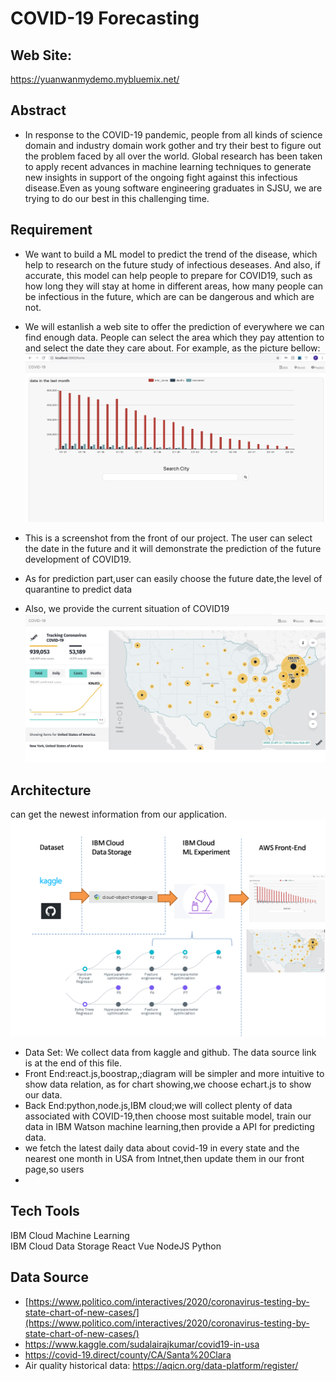 # COVID-19 Forecasting
## Web Site:
https://yuanwanmydemo.mybluemix.net/

## Abstract
-	In response to the COVID-19 pandemic, people from all kinds of science domain and industry domain work gother and try their best to figure out the problem faced by all over the world. Global research has been taken to apply recent advances in machine learning techniques to generate new insights in support of the ongoing fight against this infectious disease.Even as young software engineering graduates in SJSU, we are trying to do our best in this challenging time. 

## Requirement
-	 We want to build a ML model to predict the trend of the disease, which help to research on the future study of infectious deseases. And also, if accurate, this model can help people to prepare for COVID19, such as how long they will stay at home in different areas, how many people can be infectious in the future, which are can be dangerous and which are not. 
-	We will estanlish a web site to offer the prediction of everywhere we can find enough data. People can select the area which they pay attention to and select the date they care about. For example, as the picture bellow:
![Image text](https://github.com/SJSUSpring2020-CMPE272/Covid19Proj/blob/master/pics/predict.jpg)
-	This is a screenshot from the front of our project. The user can select the date in the future and it will demonstrate the prediction of the future development of COVID19.
-	As for prediction part,user can easily choose the future date,the level of quarantine to predict data

-   Also, we provide the current situation of COVID19  
![Image text](https://github.com/SJSUSpring2020-CMPE272/Covid19Proj/blob/master/pics/map.jpg)

## Architecture
 can get the newest information from our application.
![Image text](https://github.com/SJSUSpring2020-CMPE272/Covid19Proj/blob/master/pics/architecture.png)
-	Data Set: We collect data from kaggle and github. The data source link is at the end of this file.
-	Front End:react.js,boostrap,;diagram will be simpler and more intuitive to show data relation, as for chart showing,we choose echart.js to show our data.
-	Back End:python,node.js,IBM cloud;we will collect plenty of data associated with COVID-19,then choose most suitable model, train our data in IBM Watson machine learning,then provide a API for predicting data.
-  we fetch the latest daily data about covid-19 in every state and the nearest one month in USA from Intnet,then update them in our front page,so users
-  
## Tech Tools
IBM Cloud Machine Learning  
IBM Cloud Data Storage
React 
Vue
NodeJS
Python

## Data Source
- [https://www.politico.com/interactives/2020/coronavirus-testing-by-state-chart-of-new-cases/](https://www.politico.com/interactives/2020/coronavirus-testing-by-state-chart-of-new-cases/)  
- https://www.kaggle.com/sudalairajkumar/covid19-in-usa  
- https://covid-19.direct/county/CA/Santa%20Clara  
- Air quality historical data: https://aqicn.org/data-platform/register/

   
